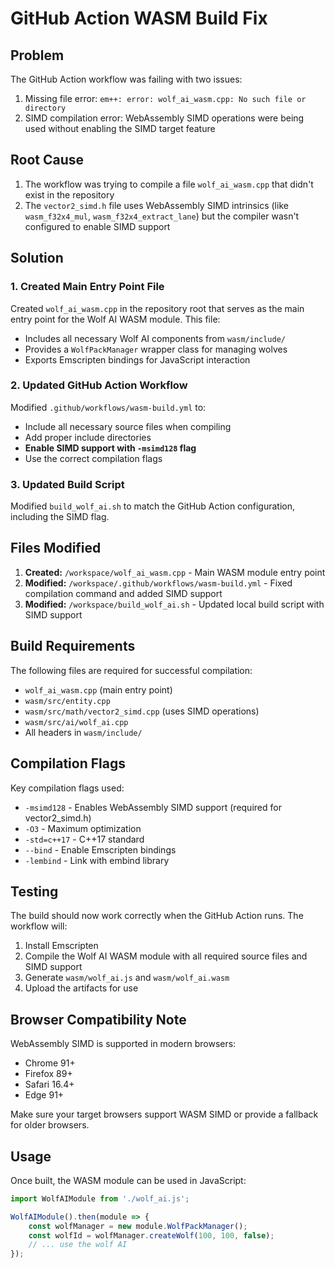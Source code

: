 # GitHub Action WASM Build Fix

## Problem
The GitHub Action workflow was failing with two issues:
1. Missing file error: `em++: error: wolf_ai_wasm.cpp: No such file or directory`
2. SIMD compilation error: WebAssembly SIMD operations were being used without enabling the SIMD target feature

## Root Cause
1. The workflow was trying to compile a file `wolf_ai_wasm.cpp` that didn't exist in the repository
2. The `vector2_simd.h` file uses WebAssembly SIMD intrinsics (like `wasm_f32x4_mul`, `wasm_f32x4_extract_lane`) but the compiler wasn't configured to enable SIMD support

## Solution

### 1. Created Main Entry Point File
Created `wolf_ai_wasm.cpp` in the repository root that serves as the main entry point for the Wolf AI WASM module. This file:
- Includes all necessary Wolf AI components from `wasm/include/`
- Provides a `WolfPackManager` wrapper class for managing wolves
- Exports Emscripten bindings for JavaScript interaction

### 2. Updated GitHub Action Workflow
Modified `.github/workflows/wasm-build.yml` to:
- Include all necessary source files when compiling
- Add proper include directories
- **Enable SIMD support with `-msimd128` flag**
- Use the correct compilation flags

### 3. Updated Build Script
Modified `build_wolf_ai.sh` to match the GitHub Action configuration, including the SIMD flag.

## Files Modified
1. **Created:** `/workspace/wolf_ai_wasm.cpp` - Main WASM module entry point
2. **Modified:** `/workspace/.github/workflows/wasm-build.yml` - Fixed compilation command and added SIMD support
3. **Modified:** `/workspace/build_wolf_ai.sh` - Updated local build script with SIMD support

## Build Requirements
The following files are required for successful compilation:
- `wolf_ai_wasm.cpp` (main entry point)
- `wasm/src/entity.cpp`
- `wasm/src/math/vector2_simd.cpp` (uses SIMD operations)
- `wasm/src/ai/wolf_ai.cpp`
- All headers in `wasm/include/`

## Compilation Flags
Key compilation flags used:
- `-msimd128` - Enables WebAssembly SIMD support (required for vector2_simd.h)
- `-O3` - Maximum optimization
- `-std=c++17` - C++17 standard
- `--bind` - Enable Emscripten bindings
- `-lembind` - Link with embind library

## Testing
The build should now work correctly when the GitHub Action runs. The workflow will:
1. Install Emscripten
2. Compile the Wolf AI WASM module with all required source files and SIMD support
3. Generate `wasm/wolf_ai.js` and `wasm/wolf_ai.wasm`
4. Upload the artifacts for use

## Browser Compatibility Note
WebAssembly SIMD is supported in modern browsers:
- Chrome 91+
- Firefox 89+
- Safari 16.4+
- Edge 91+

Make sure your target browsers support WASM SIMD or provide a fallback for older browsers.

## Usage
Once built, the WASM module can be used in JavaScript:
```javascript
import WolfAIModule from './wolf_ai.js';

WolfAIModule().then(module => {
    const wolfManager = new module.WolfPackManager();
    const wolfId = wolfManager.createWolf(100, 100, false);
    // ... use the wolf AI
});
```